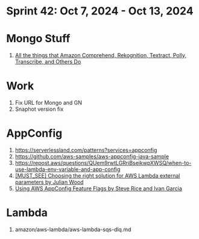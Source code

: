<h1>Sprint 42: Oct 7, 2024 - Oct 13, 2024</h1>

# Mongo Stuff

1. [All the things that Amazon Comprehend, Rekognition, Textract, Polly, Transcribe, and Others Do](https://community.aws/content/2drYnXZi872TUMUSfw4Icfy0CcV/all-the-things-that-comprehend-rekognition-textract-polly-transcribe-and-others-do?lang=en)

# Work

1. Fix URL for Mongo and GN
2. Snaphot version fix

# AppConfig

1. https://serverlessland.com/patterns?services=appconfig
2. https://github.com/aws-samples/aws-appconfig-java-sample
3. https://repost.aws/questions/QUem9rwtLGRriBseikwpXWSQ/when-to-use-lambda-env-variable-and-app-config
4. [[MUST_SEE] Choosing the right solution for AWS Lambda external parameters by Julian Wood ](https://aws.amazon.com/blogs/compute/choosing-the-right-solution-for-aws-lambda-external-parameters/)
5. [Using AWS AppConfig Feature Flags by Steve Rice and Ivan Garcia ](https://aws.amazon.com/blogs/mt/using-aws-appconfig-feature-flags/)

# Lambda

1. amazon/aws-lambda/aws-lambda-sqs-dlq.md